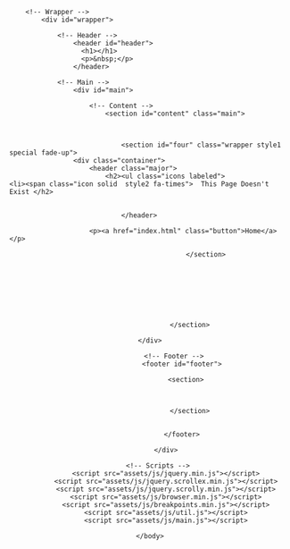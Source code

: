 <!DOCTYPE HTML>
<!--
	Stellar by HTML5 UP
	html5up.net | @ajlkn
	Free for personal and commercial use under the CCA 3.0 license (html5up.net/license)
-->
<html>
	<head>
		<title>Message Delivered</title>
		<meta charset="utf-8" />
		<meta name="viewport" content="width=device-width, initial-scale=1, user-scalable=no" />
		<link rel="stylesheet" href="assets/css/main.css" />
		<noscript><link rel="stylesheet" href="assets/css/noscript.css" /></noscript>
	</head>
	<body class="is-preload">

		<!-- Wrapper -->
			<div id="wrapper">

				<!-- Header -->
					<header id="header">
					  <h1></h1>
					  <p>&nbsp;</p>
                    </header>

				<!-- Main -->
					<div id="main">

						<!-- Content -->
							<section id="content" class="main">
							
							
								
								<section id="four" class="wrapper style1 special fade-up">
					<div class="container">
						<header class="major">
							<h2><ul class="icons labeled">
	<li><span class="icon solid  style2 fa-times">  This Page Doesn't Exist </h2>
						 
											
								</header>
								
						<p><a href="index.html" class="button">Home</a></p>
				
						
						
		
								 
								 
								 
								 
<header class="major">
							
								</section>
								
								
								
								
								
								
								
								
                        </section>

	</div>

				<!-- Footer -->
					<footer id="footer">

					  <section>
							
    
					
						</section>
						
						
					</footer>

			</div>

		<!-- Scripts -->
			<script src="assets/js/jquery.min.js"></script>
			<script src="assets/js/jquery.scrollex.min.js"></script>
			<script src="assets/js/jquery.scrolly.min.js"></script>
			<script src="assets/js/browser.min.js"></script>
			<script src="assets/js/breakpoints.min.js"></script>
			<script src="assets/js/util.js"></script>
			<script src="assets/js/main.js"></script>

	</body>
</html>
